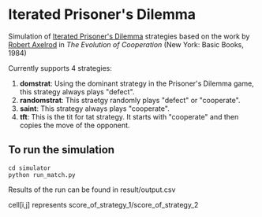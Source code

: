 # Iterated Prisoner's Dilemma
Simulation of [Iterated Prisoner's Dilemma](https://en.wikipedia.org/wiki/Prisoner%27s_dilemma#The_iterated_prisoner's_dilemma) strategies based on the work by [Robert Axelrod](http://www-personal.umich.edu/~axe/) in *The Evolution of Cooperation* (New York: Basic Books, 1984) 

Currently supports 4 strategies:
1. **domstrat**: Using the dominant strategy in the Prisoner's Dilemma game, this strategy always plays "defect".
2. **randomstrat**: This straetgy randomly plays "defect" or "cooperate".
3. **saint**: This strategy always plays "cooperate".
4. **tft**: This is the tit for tat strategy. It starts with "cooperate" and then copies the move of the opponent.

## To run the simulation
```
cd simulator
python run_match.py
```
Results of the run can be found in result/output.csv

cell\[i,j\] represents score_of_strategy_1/score_of_strategy_2
